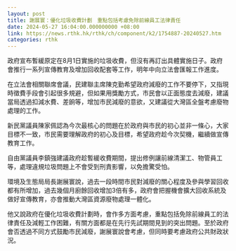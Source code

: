 ```yaml
---
layout: post
title: 謝展寰：優化垃圾收費計劃　重點包括考慮免除前線員工法律責任
date: 2024-05-27 16:04:00.000000000 +08:00
link: https://news.rthk.hk/rthk/ch/component/k2/1754887-20240527.htm
categories: rthk
---
```


政府宣布暫緩原定在8月1日實施的垃圾收費，但沒有再訂出具體實施日子。政府會推行一系列宣傳教育及增加回收配套等工作，明年中向立法會匯報工作進度。

在立法會相關聯席會議，民建聯主席陳克勤希望政府減廢的工作不要停下，又指現時徵費手段會引起很多規避，但如果用獎勵方式，市民會以正面態度去減廢，建議當局透過扣減水費、差餉等，增加市民減廢的意欲，又建議從大灣區全盤考慮廢物處理的工作。

新民黨議員陳家佩認為今次最核心的問題在於政府與市民的初心並非一條心，大家目標不一致，市民需要理解政府的初心及目標，希望政府趁今次契機，繼續做宣傳教育工作。

自由黨議員李鎮強建議政府趁暫緩收費期間，提出修例讓前線清潔工、物管員工等，處理違規垃圾問題上不會受到刑責影響，以免擔驚受怕。

環境及生態局局長謝展寰說，過去一段時間市民對減廢的關心程度及參與學習回收都有所增加，過去幾個月廚餘回收增加3倍有多，政府會把握機會擴大回收系統及做好宣傳教育，亦會推動大灣區資源廢物處理一體化。

他又說政府在優化垃圾收費計劃時，會作多方面考慮，重點包括免除前線員工的法律責任及減輕工作困難，有關方面都是在先行先試期間見到的突出問題。至於政府會否透過不同方式鼓勵市民減廢，謝展寰說會考慮，但同時要考慮政府公共財政狀況。

